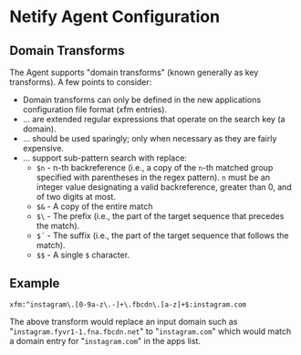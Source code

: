 Netify Agent Configuration
==========================

Domain Transforms
-----------------

The Agent supports "domain transforms" (known generally as key transforms).  A few points to consider:
- Domain transforms can only be defined in the new applications configuration file format (xfm entries).
- ... are extended regular expressions that operate on the search key (a domain).
- ... should be used sparingly; only when necessary as they are fairly expensive.
- ... support sub-pattern search with replace:
  * `$n` - n-th backreference (i.e., a copy of the `n`-th matched group specified with parentheses in the regex pattern).  `n` must be an integer value designating a valid backreference, greater than 0, and of two digits at most.
  * `$&` - A copy of the entire match
  * ``$\`` - The prefix (i.e., the part of the target sequence that precedes the match).
  * `$´` - The suffix (i.e., the part of the target sequence that follows the match).
  * `$$` - A single `$` character.

Example
-------
```xfm:^instagram\.[0-9a-z\.-]+\.fbcdn\.[a-z]+$:instagram.com```

The above transform would replace an input domain such as "`instagram.fyvr1-1.fna.fbcdn.net`" to "`instagram.com`" which would match a domain entry for "`instagram.com`" in the apps list.
